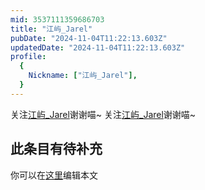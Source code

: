 ```yaml
---
mid: 3537111359686703
title: "江屿_Jarel"
pubDate: "2024-11-04T11:22:13.603Z"
updatedDate: "2024-11-04T11:22:13.603Z"
profile:
  {
    Nickname: ["江屿_Jarel"],
  }
---
```


关注[江屿_Jarel](https://space.bilibili.com/3537111359686703)谢谢喵~ 关注[江屿_Jarel](https://space.bilibili.com/3537111359686703)谢谢喵~

## 此条目有待补充
你可以在[这里](https://github.com/Yuhanawa/VTuber.ICU-Content/edit/master/v/江屿_Jarel/index.md)编辑本文
